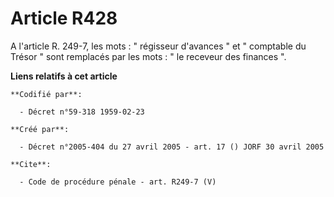 # Article R428

A l'article R. 249-7, les mots : " régisseur d'avances " et " comptable du Trésor " sont remplacés par les mots : " le
receveur des finances ".

**Liens relatifs à cet article**

	**Codifié par**:

	  - Décret n°59-318 1959-02-23

	**Créé par**:

	  - Décret n°2005-404 du 27 avril 2005 - art. 17 () JORF 30 avril 2005

	**Cite**:

	  - Code de procédure pénale - art. R249-7 (V)
